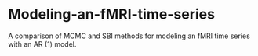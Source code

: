 # Modeling-an-fMRI-time-series
A comparison of MCMC and SBI methods for modeling an fMRI time series with an AR (1) model.
